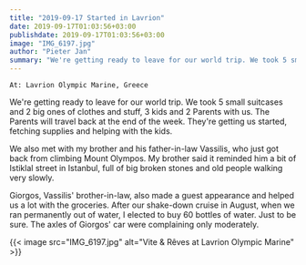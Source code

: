 ```yaml
---
title: "2019-09-17 Started in Lavrion"
date: 2019-09-17T01:03:56+03:00
publishdate: 2019-09-17T01:03:56+03:00
image: "IMG_6197.jpg"
author: "Pieter Jan"
summary: "We're getting ready to leave for our world trip. We took 5 small suitcases and 2 big ones of clothes and stuff, 3 kids and 2 Parents with us. The Parents will travel back at the end of the week."
---
```


`At: Lavrion Olympic Marine, Greece`

We're getting ready to leave for our world trip. We took 5 small suitcases and 2 big ones of clothes and stuff, 3 kids and 2 Parents with us. The Parents will travel back at the end of the week. They're getting us started, fetching supplies and helping with the kids.

We also met with my brother and his father-in-law Vassilis, who just got back from climbing Mount Olympos. My brother said it reminded him a bit of Istiklal street in Istanbul, full of big broken stones and old people walking very slowly.

Giorgos, Vassilis' brother-in-law, also made a guest appearance and helped us a lot with the groceries. After our shake-down cruise in August, when we ran permanently out of water, I elected to buy 60 bottles of water. Just to be sure. The axles of Giorgos' car were complaining only moderately.

{{< image src="IMG_6197.jpg" alt="Vite & Rêves at Lavrion Olympic Marine" >}}
